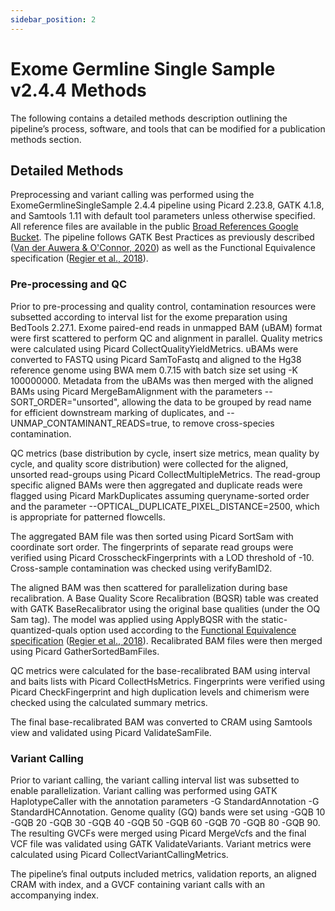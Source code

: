 ```yaml
---
sidebar_position: 2
---
```


# Exome Germline Single Sample v2.4.4 Methods

The following contains a detailed methods description outlining the pipeline’s process, software, and tools that can be modified for a publication methods section.

## Detailed Methods

Preprocessing and variant calling was performed using the ExomeGermlineSingleSample 2.4.4 pipeline using Picard 2.23.8, GATK 4.1.8, and Samtools 1.11 with default tool parameters unless otherwise specified. All reference files are available in the public [Broad References Google Bucket](https://console.cloud.google.com/storage/browser/gcp-public-data--broad-references/hg38/v0). The pipeline follows GATK Best Practices as previously described ([Van der Auwera & O'Connor, 2020](https://www.oreilly.com/library/view/genomics-in-the/9781491975183/)) as well as the Functional Equivalence specification ([Regier et al., 2018](https://www.nature.com/articles/s41467-018-06159-4)).

### Pre-processing and QC

Prior to pre-processing and quality control, contamination resources were subsetted according to interval list for the exome preparation using BedTools 2.27.1. Exome paired-end reads in unmapped BAM (uBAM) format were first scattered to perform QC and alignment in parallel. Quality metrics were calculated using Picard CollectQualityYieldMetrics. uBAMs were converted to FASTQ using Picard SamToFastq and aligned to the Hg38 reference genome using BWA mem 0.7.15 with batch size set using -K 100000000. Metadata from the uBAMs was then merged with the aligned BAMs using Picard MergeBamAlignment with the parameters --SORT_ORDER="unsorted", allowing the data to be grouped by read name for efficient downstream marking of duplicates, and --UNMAP_CONTAMINANT_READS=true, to remove cross-species contamination.

QC metrics (base distribution by cycle, insert size metrics, mean quality by cycle, and quality score distribution) were collected for the aligned, unsorted read-groups using Picard CollectMultipleMetrics. The read-group specific aligned BAMs were then aggregated and duplicate reads were flagged using Picard MarkDuplicates assuming queryname-sorted order and the parameter --OPTICAL_DUPLICATE_PIXEL_DISTANCE=2500, which is appropriate for patterned flowcells.

The aggregated BAM file was then sorted using Picard SortSam with coordinate sort order. The fingerprints of separate read groups were verified using Picard CrosscheckFingerprints with a LOD threshold of -10. Cross-sample contamination was checked using verifyBamID2.

The aligned BAM was then scattered for parallelization during base recalibration. A Base Quality Score Recalibration (BQSR) table was created with GATK BaseRecalibrator using the original base qualities (under the OQ Sam tag). The model was applied using ApplyBQSR with the static-quantized-quals option used according to the [Functional Equivalence specification](https://github.com/CCDG/Pipeline-Standardization/blob/master/PipelineStandard.md) ([Regier et al., 2018](https://www.nature.com/articles/s41467-018-06159-4)). Recalibrated BAM files were then merged using Picard GatherSortedBamFiles.

QC metrics were calculated for the base-recalibrated BAM using interval and baits lists with Picard CollectHsMetrics. Fingerprints were verified using Picard CheckFingerprint and high duplication levels and chimerism were checked using the calculated summary metrics.

The final base-recalibrated BAM was converted to CRAM using Samtools view and validated using Picard ValidateSamFile.

### Variant Calling

Prior to variant calling, the variant calling interval list was subsetted to enable parallelization. Variant calling was performed using GATK HaplotypeCaller with the annotation parameters -G StandardAnnotation -G StandardHCAnnotation. Genome quality (GQ) bands were set using  -GQB 10 -GQB 20 -GQB 30 -GQB 40 -GQB 50 -GQB 60 -GQB 70 -GQB 80 -GQB 90. The resulting GVCFs were merged using Picard MergeVcfs and the final VCF file was validated using GATK ValidateVariants. Variant metrics were calculated using Picard CollectVariantCallingMetrics.

The pipeline’s final outputs included metrics, validation reports, an aligned CRAM with index, and a GVCF containing variant calls with an accompanying index.
